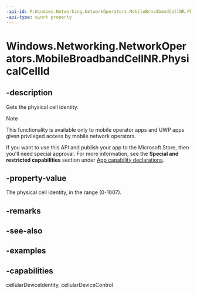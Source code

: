 ```yaml
---
-api-id: P:Windows.Networking.NetworkOperators.MobileBroadbandCellNR.PhysicalCellId
-api-type: winrt property
---
```


# Windows.Networking.NetworkOperators.MobileBroadbandCellNR.PhysicalCellId

<!--
public System.Nullable<int> PhysicalCellId { get; }
-->

## -description

Gets the physical cell identity.

> [!NOTE]
> This functionality is available only to mobile operator apps and UWP apps given privileged access by mobile network operators.
> 
> If you want to use this API and publish your app to the Microsoft Store, then you'll need special approval. For more information, see the **Special and restricted capabilities** section under [App capability declarations](/windows/uwp/packaging/app-capability-declarations).

## -property-value

The physical cell identity, in the range (0-1007).

## -remarks

## -see-also

## -examples

## -capabilities
cellularDeviceIdentity, cellularDeviceControl
